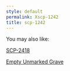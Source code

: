 ```yaml
---
style: default
permalink: Xscp-1242
title: scp-1242
---
```

You may also like:

[SCP-2418](http://scp-wiki.net/scp-2418)

[Empty Unmarked Grave](http://scp-wiki.net/empty-unmarked-grave)

